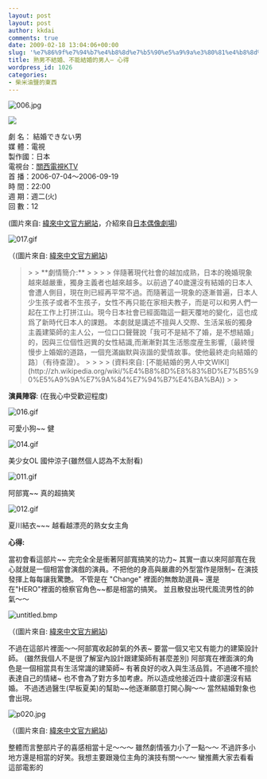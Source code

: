 ```yaml
---
layout: post
layout: post
author: kkdai
comments: true
date: 2009-02-18 13:04:06+00:00
slug: '%e7%86%9f%e7%94%b7%e4%b8%8d%e7%b5%90%e5%a9%9a%e3%80%81%e4%b8%8d%e8%83%bd%e7%b5%90%e5%a9%9a%e7%9a%84%e7%94%b7%e4%ba%ba-%e5%bf%83%e5%be%97'
title: 熟男不結婚、不能結婚的男人– 心得
wordpress_id: 1026
categories:
- 柴米油鹽的東西
---
```


![006.jpg](http://farm4.static.flickr.com/3402/3289342364_9360e610e4.jpg)

 

![](http://dorama.info/images/etc/line_drama_show.GIF)

 

劇 名： 結婚できない男     
媒 體：電視      
製作國：日本      
電視台：[關西電視KTV](http://www.ktv.co.jp/)      
首 播：2006-07-04～2006-09-19      
時 間：22:00      
週 期：週二(火)      
回 數：12

 

(圖片來自: [緯來中文官方網站](http://japan.videoland.com.tw/channel/shinsuke/default.htm)，介紹來自[日本偶像劇場](http://dorama.info))

 

 

![017.gif](http://farm4.static.flickr.com/3532/3289343668_d2ed654edf.jpg)

 

（(圖片來自: [緯來中文官方網站](http://japan.videoland.com.tw/channel/shinsuke/default.htm))

 

<blockquote>  
> 
> **劇情簡介:**
> 
>    
> 
> 伴隨著現代社會的越加成熟，日本的晚婚現象越來越嚴重，獨身主義者也越來越多。以前過了40歲還沒有結婚的日本人會遭人側目，現在則已經再平常不過。而隨著這一現象的逐漸普遍，日本人少生孩子或者不生孩子，女性不再只能在家相夫教子，而是可以和男人們一起在工作上打拼江山。現今日本社會已經面臨這一翻天覆地的變化，這也成爲了新時代日本人的課題。 本劇就是講述不擅與人交際、生活呆板的獨身主義建築師的主人公，一位口口聲聲說「我可不是結不了婚，是不想結婚」的，因與三位個性迥異的女性結識,而漸漸對其生活態度産生影響,〔最終慢慢步上婚姻的道路，一個充滿幽默與诙諧的愛情故事。使他最終走向結婚的路〕（有待查證）。
> 
>    
> 
> (資料來自: [不能結婚的男人中文WIKI](http://zh.wikipedia.org/wiki/%E4%B8%8D%E8%83%BD%E7%B5%90%E5%A9%9A%E7%9A%84%E7%94%B7%E4%BA%BA))
> 
> </blockquote>

 

**演員陣容**: (在我心中受歡迎程度)

 

![016.gif](http://farm4.static.flickr.com/3578/3288526227_16013c492b.jpg)

 

可愛小狗~~ 健

 

![014.gif](http://farm4.static.flickr.com/3422/3288526031_e37a88fcb7.jpg)

 

美少女OL 國仲涼子(雖然個人認為不太耐看)

 

![011.gif](http://farm4.static.flickr.com/3289/3289342560_d35f5cd222.jpg)

 

阿部寬~~ 真的超搞笑

 

![012.gif](http://farm4.static.flickr.com/3489/3288525555_c904dbfcf5.jpg)

 

夏川結衣~~~ 越看越漂亮的熟女女主角

 

 

**心得:**

 

當初會看這部片~~ 完完全全是衝著阿部寬搞笑的功力~ 其實一直以來阿部寬在我心就就是一個相當會演戲的演員。不把他的身高與嚴肅的外型當作是限制~ 在演技發揮上每每讓我驚艷。 不管是在 "Change" 裡面的無敵助選員~ 還是在"HERO"裡面的檢察官角色~~都是相當的搞笑。 並且散發出現代風流男性的帥氣～～ 

 

![untitled.bmp](http://farm4.static.flickr.com/3412/3289344080_cf39ea202d.jpg)

 

（(圖片來自: [緯來中文官方網站](http://japan.videoland.com.tw/channel/shinsuke/default.htm))

 

不過在這部片裡面～～阿部寬收起帥氣的外表~ 要當一個又宅又有能力的建築設計師。 (雖然我個人不是很了解室內設計跟建築師有甚麼差別) 阿部寬在裡面演的角色是一個相當具有生活常識的建築師~ 有著良好的收入與生活品質。不過確不擅於表達自己的情緒~ 也不會為了對方多加考慮。所以造成他接近四十歲卻還沒有結婚。 不過透過醫生(早板夏美)的幫助~~他逐漸願意打開心胸～～ 當然結婚對象也會出現。

 

![p020.jpg](http://farm4.static.flickr.com/3519/3289343864_18014151f8.jpg)

 

（(圖片來自: [緯來中文官方網站](http://japan.videoland.com.tw/channel/shinsuke/default.htm))

 

整體而言整部片子的喜感相當十足～～～ 雖然劇情張力小了一點～～ 不過許多小地方還是相當的好笑。我想主要跟幾位主角的演技有關～～～ 蠻推薦大家去看看這部電影的

